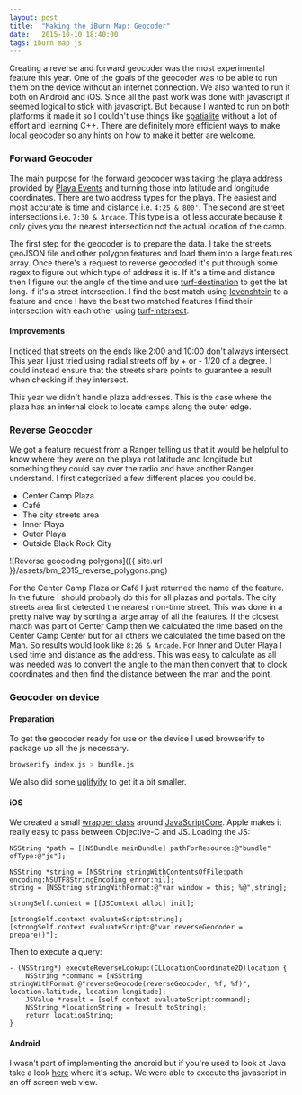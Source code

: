```yaml
---
layout: post
title:  "Making the iBurn Map: Geocoder"
date:   2015-10-10 18:40:00
tags: iburn map js
---
```


Creating a reverse and forward geocoder was the most experimental feature this year. One of the goals of the geocoder was to be able to run them on the device without an internet connection. We also wanted to run it both on Android and iOS. Since all the past work was done with javascript it seemed logical to stick with javascript. But because I wanted to run on both platforms it made it so I couldn't use things like [spatialite](http://www.gaia-gis.it/gaia-sins/) without a lot of effort and learning C++. There are definitely more efficient ways to make local geocoder so any hints on how to make it better are welcome.

### Forward Geocoder

The main purpose for the forward geocoder was taking the playa address provided by [Playa Events](http://playaevents.burningman.org/) and turning those into latitude and longitude coordinates. There are two address types for the playa. The easiest and most accurate is time and distance i.e. `4:25 & 800'`. The second are street intersections i.e. `7:30 & Arcade`. This type is a lot less accurate because it only gives you the nearest intersection not the actual location of the camp.

The first step for the geocoder is to prepare the data. I take the streets geoJSON file and other polygon features and load them into a large features array. Once there's a request to reverse geocoded it's put through some regex to figure out which type of address it is. If it's a time and distance then I figure out the angle of the time and use [turf-destination](https://github.com/Turfjs/turf-destination) to get the lat long. If it's a street intersection. I find the best match using [levenshtein](https://github.com/gf3/Levenshtein) to a feature and once I have the best two matched features I find their intersection with each other using [turf-intersect](https://github.com/Turfjs/turf-intersect).

#### Improvements

I noticed that streets on the ends like 2:00 and 10:00 don't always intersect. This year I just tried using radial streets off by + or - 1/20 of a degree. I could instead ensure that the streets share points to guarantee a result when checking if they intersect.

This year we didn't handle plaza addresses. This is the case where the plaza has an internal clock to locate camps along the outer edge.

### Reverse Geocoder

We got a feature request from a Ranger telling us that it would be helpful to know where they were on the playa not latitude and longitude but something they could say over the radio and have another Ranger understand. I first categorized a few different places you could be.

- Center Camp Plaza
- Café
- The city streets area
- Inner Playa
- Outer Playa
- Outside Black Rock City


![Reverse geocoding polygons]({{ site.url }}/assets/bm_2015_reverse_polygons.png)

For the Center Camp Plaza or Café I just returned the name of the feature. In the future I should probably do this for all plazas and portals. The city streets area first detected the nearest non-time street. This was done in a pretty naive way by sorting a large array of all the features. If the closest match was part of Center Camp then we calculated the time based on the Center Camp Center but for all others we calculated the time based on the Man. So results would look like `8:26 & Arcade`. For Inner and Outer Playa I used time and distance as the address. This was easy to calculate as all was needed was to convert the angle to the man then convert that to clock coordinates and then find the distance between the man and the point.

### Geocoder on device

#### Preparation

To get the geocoder ready for use on the device I used browserify to package up all the js necessary.

```bash
browserify index.js > bundle.js
```
We also did some [uglifyify](https://github.com/hughsk/uglifyify) to get it a bit smaller.


#### iOS

We created a small [wrapper class](https://github.com/Burning-Man-Earth/iBurn-iOS/blob/master/iBurn/BRCGeocoder.h) around [JavaScriptCore](https://developer.apple.com/library/mac/documentation/Carbon/Reference/WebKit_JavaScriptCore_Ref/). Apple makes it really easy to pass between Objective-C and JS. Loading the JS:

```obj-c
NSString *path = [[NSBundle mainBundle] pathForResource:@"bundle" ofType:@"js"];

NSString *string = [NSString stringWithContentsOfFile:path encoding:NSUTF8StringEncoding error:nil];
string = [NSString stringWithFormat:@"var window = this; %@",string];

strongSelf.context = [[JSContext alloc] init];

[strongSelf.context evaluateScript:string];
[strongSelf.context evaluateScript:@"var reverseGeocoder = prepare()"];
```

Then to execute a query:

```obj-c
- (NSString*) executeReverseLookup:(CLLocationCoordinate2D)location {
    NSString *command = [NSString stringWithFormat:@"reverseGeocode(reverseGeocoder, %f, %f)", location.latitude, location.longitude];
    JSValue *result = [self.context evaluateScript:command];
    NSString *locationString = [result toString];
    return locationString;
}
```

#### Android

I wasn't part of implementing the android but if you're used to look at Java take a look [here](https://github.com/Burning-Man-Earth/iBurn-Android/blob/de112f52c27878f1555f676d7f86891667b639c2/iBurn/src/main/java/com/gaiagps/iburn/fragment/GoogleMapFragment.java#L342) where it's setup. We were able to execute ths javascript in an off screen web view.
